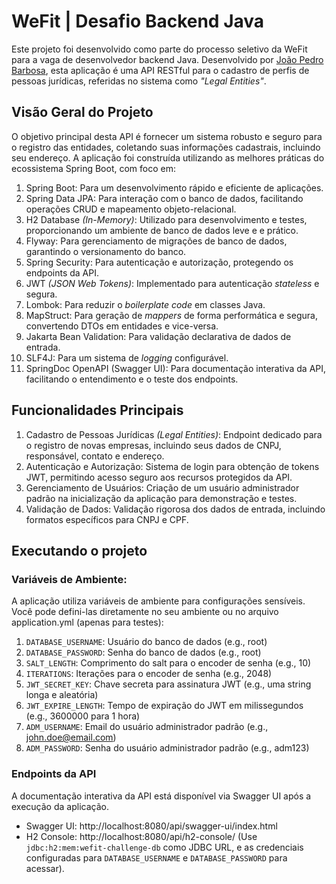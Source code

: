 # WeFit | Desafio Backend Java

Este projeto foi desenvolvido como parte do processo seletivo da WeFit para a vaga de desenvolvedor backend Java.
Desenvolvido
por [João Pedro Barbosa](https://github.com/JoaoBLeite), esta aplicação é uma API RESTful para o cadastro de perfis de
pessoas jurídicas,
referidas no sistema como <em>"Legal Entities"</em>.

## Visão Geral do Projeto

O objetivo principal desta API é fornecer um sistema robusto e seguro para o registro das entidades, coletando
suas informações cadastrais, incluindo seu endereço. A aplicação foi construída utilizando as melhores práticas do
ecossistema Spring
Boot, com foco em:

1. Spring Boot: Para um desenvolvimento rápido e eficiente de aplicações.
2. Spring Data JPA: Para interação com o banco de dados, facilitando operações CRUD e mapeamento objeto-relacional.
3. H2 Database <em>(In-Memory)</em>: Utilizado para desenvolvimento e testes, proporcionando um ambiente de banco de
   dados leve e
   e prático.
4. Flyway: Para gerenciamento de migrações de banco de dados, garantindo o versionamento do banco.
5. Spring Security: Para autenticação e autorização, protegendo os endpoints da API.
6. JWT <em>(JSON Web Tokens)</em>: Implementado para autenticação <em>stateless</em> e segura.
7. Lombok: Para reduzir o <em>boilerplate code</em> em classes Java.
8. MapStruct: Para geração de <em>mappers</em> de forma performática e segura, convertendo DTOs em entidades e
   vice-versa.
9. Jakarta Bean Validation: Para validação declarativa de dados de entrada.
10. SLF4J: Para um sistema de <em>logging</em> configurável.
11. SpringDoc OpenAPI (Swagger UI): Para documentação interativa da API, facilitando o entendimento e o teste dos
    endpoints.

## Funcionalidades Principais

1. Cadastro de Pessoas Jurídicas <em>(Legal Entities)</em>: Endpoint dedicado para o registro de novas empresas,
   incluindo seus
   dados de CNPJ, responsável, contato e endereço.
2. Autenticação e Autorização: Sistema de login para obtenção de tokens JWT, permitindo acesso seguro aos recursos
   protegidos da API.
3. Gerenciamento de Usuários: Criação de um usuário administrador padrão na inicialização da aplicação para demonstração
   e testes.
4. Validação de Dados: Validação rigorosa dos dados de entrada, incluindo formatos específicos para CNPJ e CPF.

## Executando o projeto

### Variáveis de Ambiente:

A aplicação utiliza variáveis de ambiente para configurações sensíveis. Você pode defini-las diretamente no seu ambiente
ou no arquivo application.yml (apenas para testes):

1. ```DATABASE_USERNAME```: Usuário do banco de dados (e.g., root)
2. ```DATABASE_PASSWORD```: Senha do banco de dados (e.g., root)
3. ```SALT_LENGTH```: Comprimento do salt para o encoder de senha (e.g., 10)
4. ```ITERATIONS```: Iterações para o encoder de senha (e.g., 2048)
5. ```JWT_SECRET_KEY```: Chave secreta para assinatura JWT (e.g., uma string longa e aleatória)
6. ```JWT_EXPIRE_LENGTH```: Tempo de expiração do JWT em milissegundos (e.g., 3600000 para 1 hora)
7. ```ADM_USERNAME```: Email do usuário administrador padrão (e.g., john.doe@email.com)
8. ```ADM_PASSWORD```: Senha do usuário administrador padrão (e.g., adm123)

### Endpoints da API
A documentação interativa da API está disponível via Swagger UI após a execução da aplicação.

* Swagger UI: http://localhost:8080/api/swagger-ui/index.html
* H2 Console: http://localhost:8080/api/h2-console/ (Use ```jdbc:h2:mem:wefit-challenge-db``` como JDBC URL, e as credenciais
configuradas para ```DATABASE_USERNAME``` e ```DATABASE_PASSWORD``` para acessar).